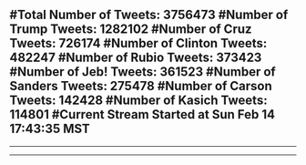 #Total Number of Tweets: 3756473 
#Number of Trump Tweets: 1282102
#Number of Cruz Tweets: 726174
#Number of Clinton Tweets: 482247
#Number of Rubio Tweets: 373423
#Number of Jeb! Tweets: 361523
#Number of Sanders Tweets: 275478
#Number of Carson Tweets: 142428
#Number of Kasich Tweets: 114801
#Current Stream Started at Sun Feb 14 17:43:35 MST
---
---
---

